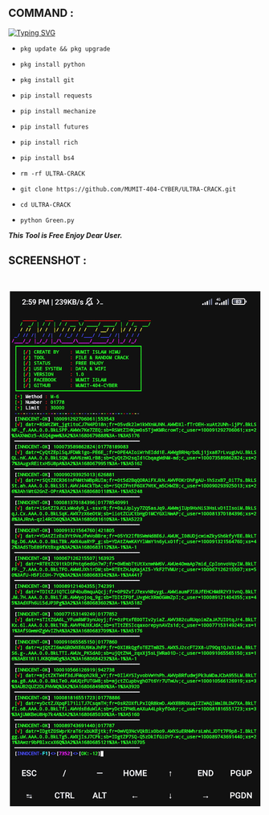 ## COMMAND :

[![Typing SVG](https://readme-typing-svg.demolab.com?font=Fira+Code&pause=1000&color=FF2C10&background=31FF9400&width=435&lines=File+And+Random+FB+id+Cracking+Tool+Enjoy%F0%9F%A4%9F)](https://git.io/typing-svg)

* `pkg update && pkg upgrade`

* `pkg install python`

* `pkg install git`

* `pip install requests`

* `pip install mechanize`

* `pip install futures`

* `pip install rich`

* `pip install bs4`

* `rm -rf ULTRA-CRACK`

* `git clone https://github.com/MUMIT-404-CYBER/ULTRA-CRACK.git`

* `cd ULTRA-CRACK`

* `python Green.py`



___This Tool is Free Enjoy Dear User.___</br>

## SCREENSHOT :
<br>
<p align="center">
<img src="__scr__/ultra.jpg"/>
</p>
